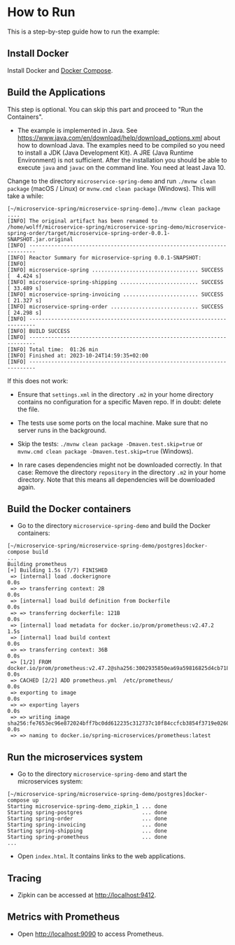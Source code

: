# How to Run

This is a step-by-step guide how to run the example:

## Install Docker

Install Docker and [Docker Compose](https://docs.docker.com/compose/install/).

## Build the Applications

This step is optional. You can skip this part and
proceed to "Run the Containers".

* The example is implemented in Java. See
   https://www.java.com/en/download/help/download_options.xml about how
   to download Java. The
   examples need to be compiled so you need to install a JDK (Java
   Development Kit). A JRE (Java Runtime Environment) is not
   sufficient. After the installation you should be able to execute
   `java` and `javac` on the command line.
   You need at least Java 10. 
   
Change to the directory `microservice-spring-demo` and run `./mvnw clean
package` (macOS / Linux) or `mvnw.cmd clean package` (Windows). This will take a while:

```
[~/microservice-spring/microservice-spring-demo]./mvnw clean package
....
[INFO] The original artifact has been renamed to /home/wolff/microservice-spring/microservice-spring-demo/microservice-spring-order/target/microservice-spring-order-0.0.1-SNAPSHOT.jar.original
[INFO] ------------------------------------------------------------------------
[INFO] Reactor Summary for microservice-spring 0.0.1-SNAPSHOT:
[INFO]
[INFO] microservice-spring .................................. SUCCESS [  4.424 s]
[INFO] microservice-spring-shipping ......................... SUCCESS [ 33.489 s]
[INFO] microservice-spring-invoicing ........................ SUCCESS [ 21.327 s]
[INFO] microservice-spring-order ............................ SUCCESS [ 24.298 s]
[INFO] ------------------------------------------------------------------------
[INFO] BUILD SUCCESS
[INFO] ------------------------------------------------------------------------
[INFO] Total time:  01:26 min
[INFO] Finished at: 2023-10-24T14:59:35+02:00
[INFO] ------------------------------------------------------------------------
```

If this does not work:

* Ensure that `settings.xml` in the directory `.m2` in your home
directory contains no configuration for a specific Maven repo. If in
doubt: delete the file.

* The tests use some ports on the local machine. Make sure that no
server runs in the background.

* Skip the tests: `./mvnw clean package -Dmaven.test.skip=true` or
  `mvnw.cmd clean package -Dmaven.test.skip=true` (Windows).

* In rare cases dependencies might not be downloaded correctly. In
  that case: Remove the directory `repository` in the directory `.m2`
  in your home directory. Note that this means all dependencies will
  be downloaded again.

## Build the Docker containers

* Go to the directory `microservice-spring-demo` and build the Docker
  containers: 
```
[~/microservice-spring/microservice-spring-demo/postgres]docker-compose build
...
Building prometheus
[+] Building 1.5s (7/7) FINISHED
 => [internal] load .dockerignore                                                                                  0.0s
 => => transferring context: 2B                                                                                    0.0s
 => [internal] load build definition from Dockerfile                                                               0.0s
 => => transferring dockerfile: 121B                                                                               0.0s
 => [internal] load metadata for docker.io/prom/prometheus:v2.47.2                                                 1.5s
 => [internal] load build context                                                                                  0.0s
 => => transferring context: 36B                                                                                   0.0s
 => [1/2] FROM docker.io/prom/prometheus:v2.47.2@sha256:3002935850ea69a59816825d4cb718fafcdb9b124e4e6153ebc689462  0.0s
 => CACHED [2/2] ADD prometheus.yml  /etc/prometheus/                                                              0.0s
 => exporting to image                                                                                             0.0s
 => => exporting layers                                                                                            0.0s
 => => writing image sha256:fe7653ec96e872024bff7bc0dd612235c312737c10f84ccfcb3854f3719e0260                       0.0s
 => => naming to docker.io/spring-microservices/prometheus:latest
```

## Run the microservices system

* Go to the directory `microservice-spring-demo` and start the
  microservices system:

```
[~/microservice-spring/microservice-spring-demo/postgres]docker-compose up
Starting microservice-spring-demo_zipkin_1 ... done
Starting spring-postgres                   ... done
Starting spring-order                      ... done
Starting spring-invoicing                  ... done
Starting spring-shipping                   ... done
Starting spring-prometheus                 ... done
...
```

* Open `index.html`. It contains links to the web applications.

## Tracing

* Zipkin can be accessed at [http://localhost:9412](http://localhost:9412).

## Metrics with Prometheus

* Open [http://localhost:9090](http://localhost:9090) to access
  Prometheus.
